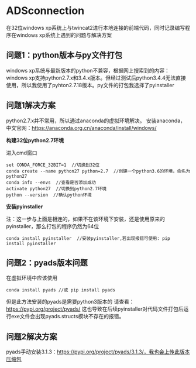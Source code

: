 # ADSconnection
在32位windows  xp系统上与twincat2进行本地连接的前端代码，同时记录编写程序在windows xp系统上遇到的问题与解决方案

## 问题1：python版本与py文件打包
windows xp系统与最新版本的python不兼容，根据网上搜索到的内容：windows xp支持python2.7.x和3.4.x版本。但经过测试后python3.4.4无法直接使用，所以我使用了pyhton2.7.18版本。py文件的打包我选择了pyinstaller
## 问题1解决方案
python2.7.x并不常用，所以通过anaconda的虚拟环境解决。
安装anaconda，中文官网：https://anaconda.org.cn/anaconda/install/windows/

**构建32位python2.7环境**

进入cmd窗口
```
set CONDA_FORCE_32BIT=1  //切换到32位
conda create --name python27 python=2.7  //创建一个python3.6的环境，命名为python27
conda info --envs  //查看是否添加成功
activate python27  //切换到python2.7环境
python --version  //确认python环境
```
**安装pyinstaller**

注：这一步与上面是相连的，如果不在该环境下安装，还是使用原来的pyinstaller，那么打包的程序仍然为64位
```
conda install pyinstaller  //安装pyinstaller,若出现报错可使用: pip install pyinstaller
```

## 问题2：pyads版本问题
在虚拟环境中应该使用
```
conda install pyads //或 pip install pyads
```
但是此方法安装的pyads是需要python3版本的   请查看：https://pypi.org/project/pyads/
这也导致在后续pyinstaller对代码文件打包后运行exe文件会出现pyads.structs模块不存在的报错。
## 问题2解决方案
pyads手动安装3.1.3：https://pypi.org/project/pyads/3.1.3/，我也会上传此版本压缩包
